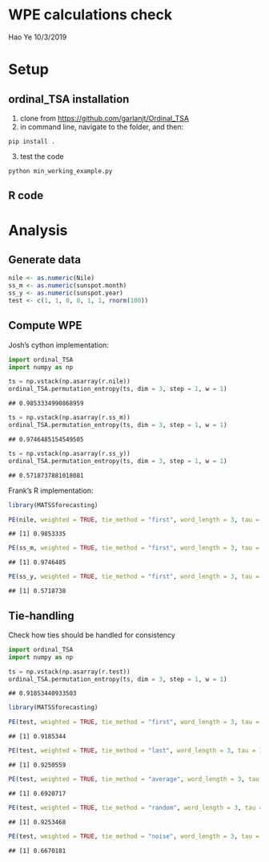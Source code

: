 WPE calculations check
================
Hao Ye
10/3/2019

# Setup

## ordinal\_TSA installation

1.  clone from <https://github.com/garlanjt/Ordinal_TSA>
2.  in command line, navigate to the folder, and then:

<!-- end list -->

    pip install .

3.  test the code

<!-- end list -->

    python min_working_example.py

## R code

# Analysis

## Generate data

``` r
nile <- as.numeric(Nile)
ss_m <- as.numeric(sunspot.month)
ss_y <- as.numeric(sunspot.year)
test <- c(1, 1, 0, 0, 1, 1, rnorm(100))
```

## Compute WPE

Josh’s cython implementation:

``` python
import ordinal_TSA
import numpy as np

ts = np.vstack(np.asarray(r.nile))
ordinal_TSA.permutation_entropy(ts, dim = 3, step = 1, w = 1)
```

    ## 0.9853334990868959

``` python
ts = np.vstack(np.asarray(r.ss_m))
ordinal_TSA.permutation_entropy(ts, dim = 3, step = 1, w = 1)
```

    ## 0.9746485154549505

``` python
ts = np.vstack(np.asarray(r.ss_y))
ordinal_TSA.permutation_entropy(ts, dim = 3, step = 1, w = 1)
```

    ## 0.5718737881018081

Frank’s R implementation:

``` r
library(MATSSforecasting)

PE(nile, weighted = TRUE, tie_method = "first", word_length = 3, tau = 1)
```

    ## [1] 0.9853335

``` r
PE(ss_m, weighted = TRUE, tie_method = "first", word_length = 3, tau = 1)
```

    ## [1] 0.9746485

``` r
PE(ss_y, weighted = TRUE, tie_method = "first", word_length = 3, tau = 1)
```

    ## [1] 0.5718738

## Tie-handling

Check how ties should be handled for consistency

``` python
import ordinal_TSA
import numpy as np

ts = np.vstack(np.asarray(r.test))
ordinal_TSA.permutation_entropy(ts, dim = 3, step = 1, w = 1)
```

    ## 0.91853440933503

``` r
library(MATSSforecasting)

PE(test, weighted = TRUE, tie_method = "first", word_length = 3, tau = 1)
```

    ## [1] 0.9185344

``` r
PE(test, weighted = TRUE, tie_method = "last", word_length = 3, tau = 1)
```

    ## [1] 0.9250559

``` r
PE(test, weighted = TRUE, tie_method = "average", word_length = 3, tau = 1)
```

    ## [1] 0.6920717

``` r
PE(test, weighted = TRUE, tie_method = "random", word_length = 3, tau = 1)
```

    ## [1] 0.9253468

``` r
PE(test, weighted = TRUE, tie_method = "noise", word_length = 3, tau = 1, noise_amount = 5)
```

    ## [1] 0.6670181
